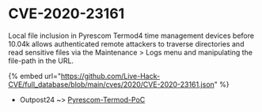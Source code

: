 # CVE-2020-23161

Local file inclusion in Pyrescom Termod4 time management devices before 10.04k allows authenticated remote attackers to traverse directories and read sensitive files via the Maintenance > Logs menu and manipulating the file-path in the URL.

{% embed url="https://github.com/Live-Hack-CVE/full_database/blob/main/cves/2020/CVE-2020-23161.json" %}


* Outpost24 ~> [Pyrescom-Termod-PoC](https://zeste.alice-snow.ru/2020/database/cve-2020-23161/pyrescom-termod-poc-outpost24)